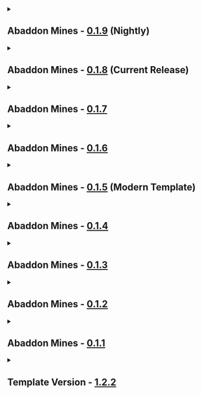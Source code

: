 <details close>
<summary><h2>
  Abaddon Mines - <a href="">0.1.9</a> (Nightly)
</h2></summary><br>

- Additions
  - Mods
    - Tinkers Construct - [3.10.2.92](https://www.curseforge.com/minecraft/mc-mods/tinkers-construct/files/6777068) + Mantle - [1.11.79](https://www.curseforge.com/minecraft/mc-mods/mantle/files/6819217)
  - Resourcepacks / Shaderpacks
    - none
- Updates
  - Modpack
    - Journey's Gate - [1.1.5](https://github.com/Apollonu/Abaddon-Vanilla/blob/main/CHANGELOG.md) -> [1.1.6](https://github.com/Apollonu/Abaddon-Vanilla/blob/main/CHANGELOG.md)
  - Mods
    - BaguetteLib - [1.0.0](https://www.curseforge.com/minecraft/mc-mods/baguettelib/files/6523425) -> [1.1.0](https://www.curseforge.com/minecraft/mc-mods/baguettelib/files/6909482)
    - Create Crafts & Additions - [1.3.1](https://www.curseforge.com/minecraft/mc-mods/createaddition/files/6306951) -> [1.3.2](https://www.curseforge.com/minecraft/mc-mods/createaddition/files/6901922)
    - InsaneLib - [1.21.17](https://www.curseforge.com/minecraft/mc-mods/insanelib/files/6858532) -> [1.21.18](https://www.curseforge.com/minecraft/mc-mods/insanelib/files/6881227)
    - Lychee Tweaker - [5.1.20](https://www.curseforge.com/minecraft/mc-mods/lychee/files/6841382) -> [5.1.21](https://www.curseforge.com/minecraft/mc-mods/lychee/files/6899773)
    - Mobs Properties Randomness - [5.0.12](https://www.curseforge.com/minecraft/mc-mods/mobs-properties-randomness/files/6845995) -> [5.0.13](https://www.curseforge.com/minecraft/mc-mods/mobs-properties-randomness/files/6915443)
    - Oh The Biomes We've Gone - [1.6.3](https://www.curseforge.com/minecraft/mc-mods/oh-the-biomes-weve-gone/files/6817611) -> [1.6.4](https://www.curseforge.com/minecraft/mc-mods/oh-the-biomes-weve-gone/files/6884267)
    - Oreganized - [4.2.2](https://www.curseforge.com/minecraft/mc-mods/oreganized/files/6821455) -> [4.2.3](https://www.curseforge.com/minecraft/mc-mods/oreganized/files/6907823)
  - Configs
    - Blockswap
    - [Global GameRules](https://www.curseforge.com/minecraft/mc-mods/global-gamerules)
    - [KubeJS](https://www.curseforge.com/minecraft/mc-mods/kubejs) (Silent, Tinkers, Missing Mod Icon)
  - Resourcepacks / Shaderpacks
    - none
- Fixes
  - none
- Reverts / Removals
  - Reverts
    - none
  - Removals
    - [Silent Gear](https://www.curseforge.com/minecraft/mc-mods/silent-gear) + Config + [Silent Lib](https://www.curseforge.com/minecraft/mc-mods/silent-lib)
</details>

<details close>
<summary><h2>
  Abaddon Mines - <a href="https://www.curseforge.com/minecraft/modpacks/abaddon-mines/files/6867995">0.1.8</a> (Current Release)
</h2></summary><br>

- Additions
  - Mods
    - Mekanism: Tools - [10.4.16.80](https://www.curseforge.com/minecraft/mc-mods/mekanism-tools/files/6552915)
  - Resourcepacks / Shaderpacks
    - none
- Updates
  - Modpack
    - Journey's Gate - [1.1.4](https://github.com/Apollonu/Abaddon-Vanilla/blob/main/CHANGELOG.md) -> [1.1.5](https://github.com/Apollonu/Abaddon-Vanilla/blob/main/CHANGELOG.md)
  - Mods
    - CobbleGen - [5.4.5](https://www.curseforge.com/minecraft/mc-mods/cobblegen/files/6600688) -> [5.4.6](https://www.curseforge.com/minecraft/mc-mods/cobblegen/files/6767399)
    - Create Low-Heated - [3.0.0](https://www.curseforge.com/minecraft/mc-mods/create-low-heated/files/6282998) -> [4.0.0](https://www.curseforge.com/minecraft/mc-mods/create-low-heated/files/6789818)
    - Create: The Factory Must Grow - [1.0.1b](https://www.curseforge.com/minecraft/mc-mods/create-industry/files/6729106) -> [1.0.2c](https://www.curseforge.com/minecraft/mc-mods/create-industry/files/6816350)
    - Create: Vintage - [1.2.6](https://www.curseforge.com/minecraft/mc-mods/create-vintage-unofficial-port/files/6713730) -> [1.3.0](https://www.curseforge.com/minecraft/mc-mods/create-vintage-unofficial-port/files/6809097)
    - Enhanced AI - [2.6.8](https://www.curseforge.com/minecraft/mc-mods/enhanced-ai/files/6708316) -> [2.7.1](https://www.curseforge.com/minecraft/mc-mods/enhanced-ai/files/6831339)
    - GeckoLib - [4.7.2](https://www.curseforge.com/minecraft/mc-mods/geckolib/files/6658942) -> [4.7.3](https://www.curseforge.com/minecraft/mc-mods/geckolib/files/6789487)
    - InsaneLib - [1.21.14](https://www.curseforge.com/minecraft/mc-mods/insanelib/files/6751966) -> [1.21.17](https://www.curseforge.com/minecraft/mc-mods/insanelib/files/6858532)
    - Lychee Tweaker - [5.1.19](https://www.curseforge.com/minecraft/mc-mods/lychee/files/6291293) -> [5.1.20](https://www.curseforge.com/minecraft/mc-mods/lychee/files/6841382)
    - Map Atlases - [6.0.16](https://www.curseforge.com/minecraft/mc-mods/map-atlases-forge/files/6425194) -> [6.0.17](https://www.curseforge.com/minecraft/mc-mods/map-atlases-forge/files/6807697)
    - Mobs Properties Randomness - [5.0.6](https://www.curseforge.com/minecraft/mc-mods/mobs-properties-randomness/files/6747502) -> [5.0.12](https://www.curseforge.com/minecraft/mc-mods/mobs-properties-randomness/files/6845995)
    - Oh The Biomes We've Gone - [1.6.2](https://www.curseforge.com/minecraft/mc-mods/oh-the-biomes-weve-gone/files/6706622) -> [1.6.3](https://www.curseforge.com/minecraft/mc-mods/oh-the-biomes-weve-gone/files/6817611)
    - Oreganized - [4.1.1](https://www.curseforge.com/minecraft/mc-mods/oreganized/files/6661380) -> [4.2.2](https://www.curseforge.com/minecraft/mc-mods/oreganized/files/6821455)
  - Configs
    - [Enhanced AI](https://www.curseforge.com/minecraft/mc-mods/enhanced-ai) (Update)
    - [Harvest Level Tweaker](https://www.curseforge.com/minecraft/mc-mods/harvest-level-tweaker) (Bronze, Osmium)
    - [KubeJS](https://www.curseforge.com/minecraft/mc-mods/kubejs) (data/oreganized, mining levels, hltweaker lang)
  - Resourcepacks / Shaderpacks
    - none
- Fixes
  - none
- Reverts / Removals
  - Reverts
    - none
  - Removals
    - [Tectonic](https://www.curseforge.com/minecraft/mc-mods/tectonic)
</details>

<details close>
<summary><h2>
  Abaddon Mines - <a href="">0.1.7</a>
</h2></summary><br>

- Additions
  - Mods
    - none
  - Resourcepacks / Shaderpacks
    - none
- Updates
  - Modpack
    - Journey's Gate - [1.1.3](https://github.com/Apollonu/Abaddon-Vanilla/blob/main/CHANGELOG.md) -> [1.1.4](https://github.com/Apollonu/Abaddon-Vanilla/blob/main/CHANGELOG.md)
  - Mods
    - none
  - Configs
    - none
  - Resourcepacks / Shaderpacks
    - none
- Fixes
  - none
- Reverts / Removals
  - Reverts
    - none
  - Removals
    - none
</details>

<details close>
<summary><h2>
  Abaddon Mines - <a href="https://www.curseforge.com/minecraft/modpacks/abaddon-mines/files/6756741">0.1.6</a>
</h2></summary><br>

- Additions
  - Mods
    - Ad Astra - [1.15.20](https://www.curseforge.com/minecraft/mc-mods/ad-astra/files/6262032) + Resourceful Lib - [2.1.29](https://www.curseforge.com/minecraft/mc-mods/resourceful-lib/files/5659871)
    - CobbleGen - [5.4.5](https://www.curseforge.com/minecraft/mc-mods/cobblegen/files/6600688)
    - Create: Ad Astra Compatibility - [1.0.0](https://www.curseforge.com/minecraft/mc-mods/create-ad-astra-compatibility/files/5252441)
    - KubeJS Mekanism - [2001.1.5.1-build.2](https://www.curseforge.com/minecraft/mc-mods/kubejs-mekanism-unofficial/files/5532573)
    - KubeJS Thermal - [2001.1.10-build.2](https://www.curseforge.com/minecraft/mc-mods/kubejs-thermal/files/5002992)
    - Mekanism: Ad Astra Ores - [1.1.0](https://www.curseforge.com/minecraft/mc-mods/mekanism-ad-astra-ores/files/6223395)
    - Thermal And Space - [1.0.3](https://www.curseforge.com/minecraft/mc-mods/thermal-and-space/files/5420535)
    - Thermal Expansion - [11.0.1.29](https://www.curseforge.com/minecraft/mc-mods/thermal-expansion/files/5372749) + Thermal Foundation - [11.0.6.70](https://www.curseforge.com/minecraft/mc-mods/thermal-foundation/files/5443583) + CoFH Core - [11.0.2.56](https://www.curseforge.com/minecraft/mc-mods/cofh-core/files/5374122)
  - Resourcepacks / Shaderpacks
    - none
- Updates
  - Modpack
    - Journey's Gate - [1.1.2](https://github.com/Apollonu/Abaddon-Vanilla/blob/main/CHANGELOG.md) -> [1.1.3](https://github.com/Apollonu/Abaddon-Vanilla/blob/main/CHANGELOG.md)
  - Mods
    - Abridged - [1.1.1](https://www.curseforge.com/minecraft/mc-mods/abridged/files/4985756) -> [2.0.0](https://www.curseforge.com/minecraft/mc-mods/abridged/files/6745463)
    - CorgiLib - [4.0.3.3](https://www.curseforge.com/minecraft/mc-mods/corgilib/files/6002849) -> [4.0.3.4](https://www.curseforge.com/minecraft/mc-mods/corgilib/files/6616784)
    - Create - [6.0.4](https://www.curseforge.com/minecraft/mc-mods/create/files/6323270) -> [6.0.6](https://www.curseforge.com/minecraft/mc-mods/create/files/6641603)
    - Create Mechanical Extruder - [1.6.9](https://www.curseforge.com/minecraft/mc-mods/create-mechanical-extruder/files/6436744) -> [1.6.10](https://www.curseforge.com/minecraft/mc-mods/create-mechanical-extruder/files/6657454)
    - Create: The Factory Must Grow - [0.9.3b](https://www.curseforge.com/minecraft/mc-mods/create-industry/files/6255138) -> [1.0.1b](https://www.curseforge.com/minecraft/mc-mods/create-industry/files/6729106)
    - Create: Vintage - [1.1.0](https://www.curseforge.com/minecraft/mc-mods/create-vintage-unofficial-port/files/6438729) -> [1.2.6](https://www.curseforge.com/minecraft/mc-mods/create-vintage-unofficial-port/files/6713730)
    - Deeper Oceans - [1.0.1a](https://www.curseforge.com/minecraft/mc-mods/deeper-oceans/files/4573339) -> [2.0.0](https://www.curseforge.com/minecraft/mc-mods/deeper-oceans/files/6668834)
    - Elysium API - [1.1.0](https://www.curseforge.com/minecraft/mc-mods/elysium-api/files/6376984) -> [1.1.3](https://www.curseforge.com/minecraft/mc-mods/elysium-api/files/6589093)
    - Engineered Schematics - [1.2.2](https://www.curseforge.com/minecraft/mc-mods/engineered-schematics/files/6338665) -> [1.2.3](https://www.curseforge.com/minecraft/mc-mods/engineered-schematics/files/6560826)
    - Enhanced AI - [2.6.0](https://www.curseforge.com/minecraft/mc-mods/enhanced-ai/files/6482844) -> [2.6.8](https://www.curseforge.com/minecraft/mc-mods/enhanced-ai/files/6708316)
    - GeckoLib - [4.7.1.2](https://www.curseforge.com/minecraft/mc-mods/geckolib/files/6333474) -> [4.7.2](https://www.curseforge.com/minecraft/mc-mods/geckolib/files/6658942)
    - Gravestone Curios API Compat - [2.1.0](https://www.curseforge.com/minecraft/mc-mods/gravestone-x-curios-api-compat/files/6201439) -> [3.0.0](https://www.curseforge.com/minecraft/mc-mods/gravestone-x-curios-api-compat/files/6544424)
    - Gravestone Mod - [1.0.24](https://www.curseforge.com/minecraft/mc-mods/gravestone-mod/files/5794082) -> [1.0.32](https://www.curseforge.com/minecraft/mc-mods/gravestone-mod/files/6740170)
    - Harvest Level Tweaker - [1.3.0](https://www.curseforge.com/minecraft/mc-mods/harvest-level-tweaker/files/5760642) -> [1.4.0](https://www.curseforge.com/minecraft/mc-mods/harvest-level-tweaker/files/6461992)
    - Industrial Foregoing - [3.5.19](https://www.curseforge.com/minecraft/mc-mods/industrial-foregoing/files/5474059) -> [3.5.20](https://www.curseforge.com/minecraft/mc-mods/industrial-foregoing/files/6626653)
    - InsaneLib - [1.19.0](https://www.curseforge.com/minecraft/mc-mods/insanelib/files/6362613) -> [1.21.14](https://www.curseforge.com/minecraft/mc-mods/insanelib/files/6751966)
    - Jaden's Nether Expansion - [2.3.2](https://www.curseforge.com/minecraft/mc-mods/jadens-nether-expansion/files/6388893) -> [2.3.5](https://www.curseforge.com/minecraft/mc-mods/jadens-nether-expansion/files/6729020)
    - Mekanism - [10.4.15.75](https://www.curseforge.com/minecraft/mc-mods/mekanism/files/6258796) -> [10.4.16.80](https://www.curseforge.com/minecraft/mc-mods/mekanism/files/6552911)
    - Mekanism: Generators - [10.4.15.75](https://www.curseforge.com/minecraft/mc-mods/mekanism-generators/files/6258799) -> [10.4.16.80](https://www.curseforge.com/minecraft/mc-mods/mekanism-generators/files/6552914)
    - Mobs Properties Randomness - [4.10.16](https://www.curseforge.com/minecraft/mc-mods/mobs-properties-randomness/files/6334820) -> [5.0.6-alpha](https://www.curseforge.com/minecraft/mc-mods/mobs-properties-randomness/files/6747502)
    - Oh The Biomes We've Gone - [1.5.11](https://www.curseforge.com/minecraft/mc-mods/oh-the-biomes-weve-gone/files/6416899) -> [1.6.2](https://www.curseforge.com/minecraft/mc-mods/oh-the-biomes-weve-gone/files/6706622)
    - Oh The Trees You'll Grow - [1.3.9](https://www.curseforge.com/minecraft/mc-mods/oh-the-trees-youll-grow/files/6479077) -> [1.3.13](https://www.curseforge.com/minecraft/mc-mods/oh-the-trees-youll-grow/files/6608610)
    - Oreganized - [3.1.4](https://www.curseforge.com/minecraft/mc-mods/oreganized/files/6276242) -> [4.1.1](https://www.curseforge.com/minecraft/mc-mods/oreganized/files/6661380)
  - Configs
    - [Ad Astra](https://www.curseforge.com/minecraft/mc-mods/ad-astra) (Energy & Oxygen Anchor)
    - [Block Swap](https://www.curseforge.com/minecraft/mc-mods/block-swap) (Create, Mekanism)
    - [Cave Dust](https://www.curseforge.com/minecraft/mc-mods/cave-dust)
    - [CobbleGen](https://www.curseforge.com/minecraft/mc-mods/cobblegen)
    - [Curios API](https://www.curseforge.com/minecraft/mc-mods/curios)
    - [Enhanced AI](https://www.curseforge.com/minecraft/mc-mods/enhanced-ai) (Flee & Hostile Chance)
    - [Harvest Level Tweaker](https://www.curseforge.com/minecraft/mc-mods/harvest-level-tweaker)
    - [Immersive Engineering](https://www.curseforge.com/minecraft/mc-mods/immersive-engineering) (Disabled Silver, Lead, Nickel)
    - [KubeJS](https://www.curseforge.com/minecraft/mc-mods/kubejs) (assets, data, server_events, startup_scripts)
    - [Mekanism](https://www.curseforge.com/minecraft/mc-mods/mekanism) (Tin Disabled)
    - [PneumaticCraft: Repressurized](https://www.curseforge.com/minecraft/mc-mods/pneumaticcraft-repressurized) (PneumaticArmorHUDLayout)
    - [Sparse Sructures](https://www.curseforge.com/minecraft/mc-mods/ssr) (Abridged)
    - [Thermal](https://www.curseforge.com/minecraft/mc-mods/thermal-foundation) (Disabled Lead)
    - [Vintage](https://www.curseforge.com/minecraft/mc-mods/create-vintage-unofficial-port) (Config Button)
  - Resourcepacks / Shaderpacks
    - none
- Fixes
  - none
- Reverts / Removals
  - Reverts
    - [Tectonic](https://www.curseforge.com/minecraft/mc-mods/tectonic) (Enabled)
  - Removals
    - [KubeJS TFMG](https://www.curseforge.com/minecraft/mc-mods/kubejs-tfmg)
    - [Create: Vintage Improvements](https://www.curseforge.com/minecraft/mc-mods/create-vintage-improvements) Config
    - [TerraBlenderFix](https://www.curseforge.com/minecraft/mc-mods/terrablenderfix)
    - [William Wythers Overhauled Overworld](https://www.curseforge.com/minecraft/mc-mods/william-wythers-overhauled-overworld)
</details>

<details close>
<summary><h2>
  Abaddon Mines - <a href="">0.1.5</a> (Modern Template)
</h2></summary><br>

- Additions
  - Mods
    - Backpacked - [3.0.0-beta.9](https://www.curseforge.com/minecraft/mc-mods/backpacked/files/5813547)
    - [Create: Vintage - 1.1.0](https://www.curseforge.com/minecraft/mc-mods/create-vintage-unofficial-port/files/6438729)
    - Jaden's Nether Expansion - [2.3.2](https://www.curseforge.com/minecraft/mc-mods/jadens-nether-expansion/files/6388893) + Elysium API - [1.1.0](https://www.curseforge.com/minecraft/mc-mods/elysium-api/files/6376984)
  - Resourcepacks / Shaderpacks
    - none
- Updates
  - Modpack
    - Journey's Gate - [1.1.1](https://github.com/Apollonu/Abaddon-Vanilla/blob/main/CHANGELOG.md) -> [1.1.2](https://github.com/Apollonu/Abaddon-Vanilla/blob/main/CHANGELOG.md)
  - Mods
    - Blueprint - [7.1.2](https://www.curseforge.com/minecraft/mc-mods/blueprint/files/6267669) -> [7.1.3](https://www.curseforge.com/minecraft/mc-mods/blueprint/files/6408581)
    - Create - [0.5.1j](https://www.curseforge.com/minecraft/mc-mods/create/files/5838779) -> [6.0.4](https://www.curseforge.com/minecraft/mc-mods/create/files/6323270)
    - Create Crafts & Additions - [1.2.5](https://www.curseforge.com/minecraft/mc-mods/createaddition/files/6084982) -> [1.3.1](https://www.curseforge.com/minecraft/mc-mods/createaddition/files/6306951)
    - Create Low-Heated - [0.5.1.f-i](https://www.curseforge.com/minecraft/mc-mods/create-low-heated/files/5393309) -> [6.0.2-3](https://www.curseforge.com/minecraft/mc-mods/create-low-heated/files/6282998)
    - Create Mechanical Extruder - [1.6.3](https://www.curseforge.com/minecraft/mc-mods/create-mechanical-extruder/files/5843880) -> [1.6.9](https://www.curseforge.com/minecraft/mc-mods/create-mechanical-extruder/files/6436744)
    - Create Picky Wheels - [0.5.1f-c](https://www.curseforge.com/minecraft/mc-mods/create-picky-waterwheels/files/5201809) -> [6.0.0-1](https://www.curseforge.com/minecraft/mc-mods/create-picky-waterwheels/files/6254312)
    - Create: New Age - [1.1.2](https://www.curseforge.com/minecraft/mc-mods/create-new-age/files/5080957) -> [1.1.4](https://www.curseforge.com/minecraft/mc-mods/create-new-age/files/6482827)
    - Curios API - [5.12.1](https://www.curseforge.com/minecraft/mc-mods/curios/files/6238756) -> [5.14.1](https://www.curseforge.com/minecraft/mc-mods/curios/files/6418456)
    - Engineered Schematics - [1.1.1](https://www.curseforge.com/minecraft/mc-mods/engineered-schematics/files/6293337) -> [1.2.2](https://www.curseforge.com/minecraft/mc-mods/engineered-schematics/files/6338665)
    - Enhanced AI - [2.5.8](https://www.curseforge.com/minecraft/mc-mods/enhanced-ai/files/6301456) -> [2.6.0](https://www.curseforge.com/minecraft/mc-mods/enhanced-ai/files/6482844)
    - GeckoLib - [4.7.0](https://www.curseforge.com/minecraft/mc-mods/geckolib/files/6027567) -> [4.7.1.2](https://www.curseforge.com/minecraft/mc-mods/geckolib/files/6333474)
    - InsaneLib - [1.18.3](https://www.curseforge.com/minecraft/mc-mods/insanelib/files/6224822) -> [1.19.0](https://www.curseforge.com/minecraft/mc-mods/insanelib/files/6362613)
    - KubeJS Create - [2001.2.5-build.2](https://www.curseforge.com/minecraft/mc-mods/kubejs-create/files/4884096) -> [2001.3.0-build.8](https://www.curseforge.com/minecraft/mc-mods/kubejs-create/files/6265498)
    - LootJS - [2.12.0](https://www.curseforge.com/minecraft/mc-mods/lootjs/files/5404565) -> [2.13.0](https://www.curseforge.com/minecraft/mc-mods/lootjs/files/6508899)
    - Lychee - [5.1.18](https://www.curseforge.com/minecraft/mc-mods/lychee/files/6266223) -> [5.1.19](https://www.curseforge.com/minecraft/mc-mods/lychee/files/6291293)
    - Map Atlases - [6.0.15](https://www.curseforge.com/minecraft/mc-mods/map-atlases-forge/files/6301932) -> [6.0.16](https://www.curseforge.com/minecraft/mc-mods/map-atlases-forge/files/6425194)
    - Mobs Properties Randomness - [4.10.15](https://www.curseforge.com/minecraft/mc-mods/mobs-properties-randomness/files/6192224) -> [4.10.16](https://www.curseforge.com/minecraft/mc-mods/mobs-properties-randomness/files/6334820)
    - More Mekanism Processing - [4.2.0](https://www.curseforge.com/minecraft/mc-mods/more-mekanism-processing/files/5932752) -> [4.3.0](https://www.curseforge.com/minecraft/mc-mods/more-mekanism-processing/files/6413517)
    - Oh The Biomes We've Gone - [1.5.8](https://www.curseforge.com/minecraft/mc-mods/oh-the-biomes-weve-gone/files/6263908) -> [1.5.11](https://www.curseforge.com/minecraft/mc-mods/oh-the-biomes-weve-gone/files/6416899)
    - Oh The Trees You'll Grow - [1.3.6](https://www.curseforge.com/minecraft/mc-mods/oh-the-trees-youll-grow/files/6294236) -> [1.3.9](https://www.curseforge.com/minecraft/mc-mods/oh-the-trees-youll-grow/files/6479077)
    - Oreganized - [3.1.2](https://www.curseforge.com/minecraft/mc-mods/oreganized/files/5890510) -> [3.1.4](https://www.curseforge.com/minecraft/mc-mods/oreganized/files/6276242)
  - Configs
    - [Backpacked](https://www.curseforge.com/minecraft/mc-mods/backpacked)
    - [Enhanced AI](https://www.curseforge.com/minecraft/mc-mods/enhanced-ai) (Balancing)
    - [Immersive Engineering](https://www.curseforge.com/minecraft/mc-mods/immersive-engineering) (Console Spam)
    - [KubeJS](https://www.curseforge.com/minecraft/mc-mods/kubejs) (Major Changes)
    - [Map Atlases](https://www.curseforge.com/minecraft/mc-mods/map-atlases-forge) (Y-Axis)
    - [No Tree Punching](https://www.curseforge.com/minecraft/mc-mods/no-tree-punching) (Nerfed Original Knapping)
    - [Silent Gear](https://www.curseforge.com/minecraft/mc-mods/silent-gear) (Removed Conversions)
  - Resourcepacks / Shaderpacks
    - none
- Fixes
  - none
- Reverts / Removals
  - Reverts
    - none
  - Removals
    - [Compressed Creativity](https://www.curseforge.com/minecraft/mc-mods/compressedcreativity)
    - [Create: Vintage Improvements](https://www.curseforge.com/minecraft/mc-mods/create-vintage-improvements)
    - [Oculus Flywheel Compat](https://www.curseforge.com/minecraft/mc-mods/iris-flywheel-compat)
    - [Tectonic](https://www.curseforge.com/minecraft/mc-mods/tectonic) (Disabled)
    - [William Wythers Overhauled Overworld](https://www.curseforge.com/minecraft/mc-mods/william-wythers-overhauled-overworld) (Disabled)
</details>

<details close>
<summary><h2>
  Abaddon Mines - <a href="">0.1.4</a>
</h2></summary><br>

- Additions
  - Mods
    - Create Mechanical Extruder - [1.6.3](https://www.curseforge.com/minecraft/mc-mods/create-mechanical-extruder/files/5843880)
    - Engineered Schematics - [1.1.1](https://www.curseforge.com/minecraft/mc-mods/engineered-schematics/files/6293337)
    - Industrial Foregoing - [3.5.19](https://www.curseforge.com/minecraft/mc-mods/industrial-foregoing/files/5474059) + Titanium - [3.8.32](https://www.curseforge.com/minecraft/mc-mods/titanium/files/5468426)
    - Just Enough Mekanism Multiblocks - [4.10.0](https://www.curseforge.com/minecraft/mc-mods/just-enough-mekanism-multiblocks/files/6170219)
    - KJS Industrial Foregoing - [1.0.0](https://github.com/BobVarioa/kjsindustrialforegoing) (Nightly)
    - KubeJS Immersive Engineering - [2001.1.5.19](https://www.curseforge.com/minecraft/mc-mods/kubejs-immersive-engineering-unofficial/files/5910414)
    - KubeJS TFMG - [1.2.0](https://www.curseforge.com/minecraft/mc-mods/kubejs-tfmg/files/5991318)
    - LootJS - [2.12.0](https://www.curseforge.com/minecraft/mc-mods/lootjs/files/5404565)
    - Map Atlases - [6.0.15](https://www.curseforge.com/minecraft/mc-mods/map-atlases-forge/files/6301932)
  - Resourcepacks / Shaderpacks
    - none
- Updates
  - Modpack
    - Journey's Gate - [1.1.1](https://github.com/Apollonu/Abaddon-Vanilla/blob/main/CHANGELOG.md)
  - Mods
    - Blueprint - [7.1.2](https://www.curseforge.com/minecraft/mc-mods/blueprint/files/6267669)
    - Curios API - [5.12.1](https://www.curseforge.com/minecraft/mc-mods/curios/files/6238756)
    - Enhanced AI - [2.5.8](https://www.curseforge.com/minecraft/mc-mods/enhanced-ai/files/6708316)
    - Farmer's Delight - [1.2.7](https://www.curseforge.com/minecraft/mc-mods/farmers-delight/files/6154802)
    - Gravestone Curios API Compat - [2.1.0](https://www.curseforge.com/minecraft/mc-mods/gravestone-x-curios-api-compat/files/6201439)
    - InsaneLib - [1.18.3](https://www.curseforge.com/minecraft/mc-mods/insanelib/files/6224822)
    - Lychee - [5.1.18](https://www.curseforge.com/minecraft/mc-mods/lychee/files/6266223)
    - Mekanism - [10.4.15.75](https://www.curseforge.com/minecraft/mc-mods/mekanism/files/6258796)
    - Mekanism Generators [10.4.15.75](https://www.curseforge.com/minecraft/mc-mods/mekanism-generators/files/6258799)
    - Mobs Properties Randomness - [4.10.15](https://www.curseforge.com/minecraft/mc-mods/mobs-properties-randomness/files/6192224)
    - Oh The Biomes We've Gone - [1.5.8](https://www.curseforge.com/minecraft/mc-mods/oh-the-biomes-weve-gone/files/6263908)
    - Oh The Trees You'll Grow - [1.3.6](https://www.curseforge.com/minecraft/mc-mods/oh-the-trees-youll-grow/files/6294236)
    - Patchouli - [84.1.0](https://www.curseforge.com/minecraft/mc-mods/patchouli/files/6164575)
    - TerraBlender - [3.0.1.10](https://www.curseforge.com/minecraft/mc-mods/terrablender/files/6290448)
  - Configs
    - [Block Swap](https://www.curseforge.com/minecraft/mc-mods/block-swap)
    - [Carry On](https://www.curseforge.com/minecraft/mc-mods/carry-on)
    - [Create Mechanical Extruder](https://www.curseforge.com/minecraft/mc-mods/create-mechanical-extruder)
    - [Create: Vintage Improvements](https://www.curseforge.com/minecraft/mc-mods/create-vintage-improvements)
    - Curios API
    - [Harvest Level Tweaker](https://www.curseforge.com/minecraft/mc-mods/harvest-level-tweaker)
    - [KubeJS](https://www.curseforge.com/minecraft/mc-mods/kubejs) (Harvest Levels)
    - [Map Atlases](https://www.curseforge.com/minecraft/mc-mods/map-atlases-forge)
    - [No Tree Punching](https://www.curseforge.com/minecraft/mc-mods/no-tree-punching)
    - [Title Screen Mobs](https://www.curseforge.com/minecraft/mc-mods/title-screen-mobs)
  - Resourcepacks / Shaderpacks
    - none
- Fixes
  - Unification
- Reverts / Removals
  - Reverts
    - none
  - Removals
    - none
</details>


<details close>
<summary><h2>
  Abaddon Mines - <a href="https://www.curseforge.com/minecraft/modpacks/abaddon-mines/files/6214238">0.1.3</a>
</h2></summary><br>

- Additions
  - Mods
    - [Block Swap](https://www.curseforge.com/minecraft/mc-mods/block-swap)
    - [Create: New Age](https://www.curseforge.com/minecraft/mc-mods/create-new-age) + [Botarium](https://www.curseforge.com/minecraft/mc-mods/botarium)
    - [Create: The Factory Must Grow](https://www.curseforge.com/minecraft/mc-mods/create-industry)
    - [Gravestone Curios API Compat](https://www.curseforge.com/minecraft/mc-mods/gravestone-x-curios-api-compat) + [Curios API](https://www.curseforge.com/minecraft/mc-mods/curios)
    - [GraveStone Mod](https://www.curseforge.com/minecraft/mc-mods/gravestone-mod)
    - [Immersive Engineering](https://www.curseforge.com/minecraft/mc-mods/immersive-engineering)
    - [Just Enough Immersive Multiblocks](https://www.curseforge.com/minecraft/mc-mods/just-enough-immersive-multiblocks)
    - [Mekanism Generators](https://www.curseforge.com/minecraft/mc-mods/mekanism-generators)
    - [Oreganzied](https://www.curseforge.com/minecraft/mc-mods/oreganized) + [Blueprint](https://www.curseforge.com/minecraft/mc-mods/blueprint)
    - [Silent Gear](https://www.curseforge.com/minecraft/mc-mods/silent-gear) + [Silent Lib](https://www.curseforge.com/minecraft/mc-mods/silent-lib)
    - [TerraBlenderFix](https://www.curseforge.com/minecraft/mc-mods/terrablenderfix)
    - [William Wythers' Overhauled Overworld](https://www.curseforge.com/minecraft/mc-mods/william-wythers-overhauled-overworld)
  - Resourcepacks / Shaderpacks
    - none
- Updates
  - Modpack
    - Journey's Gate - [1.1.0](https://github.com/Apollonu/Abaddon-Vanilla/blob/main/CHANGELOG.md)
  - Mods
    - Oh The Biomes We've Gone
  - Configs
    - [Block Swap](https://www.curseforge.com/minecraft/mc-mods/block-swap) (TFMG)
    - [Curios API](https://www.curseforge.com/minecraft/mc-mods/curios)
    - [Enhanced AI](https://www.curseforge.com/minecraft/mc-mods/enhanced-ai)
    - [Immersive Engineering](https://www.curseforge.com/minecraft/mc-mods/immersive-engineering)
    - [KubeJS](https://www.curseforge.com/minecraft/mc-mods/kubejs) (Immersive Engineering, Oreganzied, Silent Gear, WWOO)
    - [No Tree Punching](https://www.curseforge.com/minecraft/mc-mods/no-tree-punching)
    - [Silent Gear](https://www.curseforge.com/minecraft/mc-mods/silent-gear)
    - [WF's Cave Overhaul](https://www.curseforge.com/minecraft/mc-mods/wfs-cave-overhaul)
  - Resourcepacks / Shaderpacks
    - none
- Fixes
  - TPS + Worldgen Speed
- Reverts / Removals
  - Reverts
    - none
  - Removals
    - [Tetra](https://www.curseforge.com/minecraft/mc-mods/tetra) + [mutil](https://www.curseforge.com/minecraft/mc-mods/mutil) + [tetracelium](https://www.curseforge.com/minecraft/mc-mods/tetracelium) + [Withering Boon](https://www.curseforge.com/minecraft/mc-mods/tetra-booster-pack)
</details>


<details close>
<summary><h2>
  Abaddon Mines - <a href="https://www.curseforge.com/minecraft/modpacks/abaddon-mines/files/6148451">0.1.2</a>
</h2></summary><br>

- Additions
  - Mods
    - [Enhanced AI](https://www.curseforge.com/minecraft/mc-mods/enhanced-ai) + [InsaneLib](https://www.curseforge.com/minecraft/mc-mods/insanelib)
    - [Farmer's Delight](https://www.curseforge.com/minecraft/mc-mods/farmers-delight)
    - [HardRock Tools & Materials](https://www.curseforge.com/minecraft/mc-mods/hardrock-tools-materials) + [Lychee](https://www.curseforge.com/minecraft/mc-mods/lychee)
    - [Mobs Properties Randomness](https://www.curseforge.com/minecraft/mc-mods/mobs-properties-randomness)
    - [No Tree Punching](https://www.curseforge.com/minecraft/mc-mods/no-tree-punching)
    - [Smarter Farmers](https://www.curseforge.com/minecraft/mc-mods/smarter-farmers-farmers-replant)
    - [Spelunkery](https://www.curseforge.com/minecraft/mc-mods/spelunkery)
  - Resourcepacks / Shaderpacks
    - none
- Updates
  - Modpack
    - Journey's Gate - [1.0.8](https://github.com/Apollonu/Abaddon-Vanilla/blob/main/CHANGELOG.md)
  - Mods
    - [Mekanism](https://www.curseforge.com/minecraft/mc-mods/mekanism)
    - [Oh The Biomes We've Gone](https://www.curseforge.com/minecraft/mc-mods/oh-the-biomes-weve-gone)
    - [PneumaticCraft: Repressurized](https://www.curseforge.com/minecraft/mc-mods/pneumaticcraft-repressurized)
  - Configs
    - [Enhanced AI](https://www.curseforge.com/minecraft/mc-mods/enhanced-ai)
    - [Harvest Level Tweaker](https://www.curseforge.com/minecraft/mc-mods/harvest-level-tweaker)
    - [KubeJS](https://www.curseforge.com/minecraft/mc-mods/kubejs) (en_us, Lychee, Properties Randomness, Tree Punching)
    - [No Tree Punching](https://www.curseforge.com/minecraft/mc-mods/no-tree-punching)
  - Resourcepacks / Shaderpacks
    - none
- Fixes
  - Recipes
- Reverts / Removals
  - Reverts
    - none
  - Removals
    - [Item Obliterator](https://www.curseforge.com/minecraft/mc-mods/item-obliterator)
</details>


<details close>
<summary><h2>
  Abaddon Mines - <a href="https://www.curseforge.com/minecraft/modpacks/abaddon-mines/files/6108585">0.1.1</a>
</h2></summary><br>

- Additions
  - Mods
    - [Compressed Creativity](https://www.curseforge.com/minecraft/mc-mods/compressedcreativity)
    - [Create](https://www.curseforge.com/minecraft/mc-mods/create)
    - [Create Crafts & Additions](https://www.curseforge.com/minecraft/mc-mods/createaddition)
    - [Create Low-Heated](https://www.curseforge.com/minecraft/mc-mods/create-low-heated)
    - [Create Picky Wheels](https://www.curseforge.com/minecraft/mc-mods/create-picky-waterwheels)
    - [Create: Vintage Improvements](https://www.curseforge.com/minecraft/mc-mods/create-vintage-improvements)
    - [Deeper Oceans](https://www.curseforge.com/minecraft/mc-mods/deeper-oceans) (Custom)
    - [Everything Is Copper](https://www.curseforge.com/minecraft/mc-mods/everythingcopper)
    - [Harvest Level Tweaker](https://www.curseforge.com/minecraft/mc-mods/harvest-level-tweaker)
    - [Item Obliterator](https://www.curseforge.com/minecraft/mc-mods/item-obliterator)
    - [KubeJS](https://www.curseforge.com/minecraft/mc-mods/kubejs) + [Rhino](https://www.curseforge.com/minecraft/mc-mods/rhino)
    - [Mekanism](https://www.curseforge.com/minecraft/mc-mods/mekanism)
    - [More Mekanism Processing](https://www.curseforge.com/minecraft/mc-mods/more-mekanism-processing)
    - [Oculus Flywheel Compat](https://www.curseforge.com/minecraft/mc-mods/iris-flywheel-compat)
    - [Oh The Biomes We've Gone](https://www.curseforge.com/minecraft/mc-mods/oh-the-biomes-weve-gone) + [Oh The Trees You'll Gone](https://www.curseforge.com/minecraft/mc-mods/oh-the-trees-youll-grow) + [CorgiLib](https://www.curseforge.com/minecraft/mc-mods/corgilib) + [GeckoLib](https://www.curseforge.com/minecraft/mc-mods/geckolib)
    - [PneumaticCraft: Repressurized](https://www.curseforge.com/minecraft/mc-mods/pneumaticcraft-repressurized) + [Patchouli](https://www.curseforge.com/minecraft/mc-mods/patchouli)
    - [Shattered World Limits](https://www.curseforge.com/minecraft/mc-mods/new-world-height-and-depth) (Custom)
    - [Tectonic](https://www.curseforge.com/minecraft/mc-mods/tectonic) (Custom)
    - [Tetra](https://www.curseforge.com/minecraft/mc-mods/tetra) + [mutil](https://www.curseforge.com/minecraft/mc-mods/mutil)
    - [tetracelium](https://www.curseforge.com/minecraft/mc-mods/tetracelium)
    - [WF's Cave Overhaul](https://www.curseforge.com/minecraft/mc-mods/wfs-cave-overhaul)
    - [Withering Boon](https://www.curseforge.com/minecraft/mc-mods/tetra-booster-pack)
    - [Volcanic Caverns](https://www.curseforge.com/minecraft/mc-mods/volcanic-caverns)
  - Resourcepacks / Shaderpacks
    - none
- Updates
  - Modpack
    - Journey's Gate - [1.0.7](https://github.com/Apollonu/Abaddon-Vanilla/blob/main/CHANGELOG.md)
  - Mods
    - none
  - Configs
    - [Item Obliterator](https://www.curseforge.com/minecraft/mc-mods/item-obliterator)
    - [KubeJS](https://www.curseforge.com/minecraft/mc-mods/kubejs) (Low-Heated. Crafts & Additions, Vintage Improvements, More Mekanism Processing)
    - [WF's Cave Overhaul](https://www.curseforge.com/minecraft/mc-mods/wfs-cave-overhaul)
  - Resourcepacks / Shaderpacks
    - none
- Fixes
  - Crash Upon World Loading
  - Create FPS
  - Unifying Zinc
  - Worldgen
- Reverts / Removals
  - Reverts
    - none
  - Removals
    - [Alex's Caves](https://www.curseforge.com/minecraft/mc-mods/alexs-caves)
    - [More Create Burners](https://www.curseforge.com/minecraft/mc-mods/more-create-burners)
</details>


<details close>
<summary><h2>
  Template Version - <a href="">1.2.2</a>
</h2></summary><br>

- Additions
  - Mods
    - none - 0.0.0
  - Resourcepacks / Shaderpacks
    - none - 0.0.0
- Updates
  - Modpack
    - none 0.0.0 -> 0.0.0
  - Mods
    - none 0.0.0 -> 0.0.0
  - Configs
    - none (?)
  - Resourcepacks / Shaderpacks
    - none 0.0.0 -> 0.0.0
- Fixes
  - none
- Reverts / Removals
  - Reverts
    - none
  - Removals
    - none
</details>
